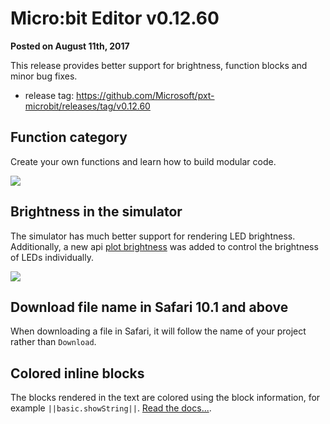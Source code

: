 # Micro:bit Editor v0.12.60

**Posted on August 11th, 2017**

This release provides better support for brightness, function blocks and minor bug fixes.

* release tag: https://github.com/Microsoft/pxt-microbit/releases/tag/v0.12.60

## Function category

Create your own functions and learn how to build modular code.

![](/static/blog/microbit/v0.12.57/function.gif)

## Brightness in the simulator

The simulator has much better support for rendering LED brightness. Additionally, a new api [plot brightness](https://makecode.microbit.org/reference/led/plot-brightness) was added to control the brightness of LEDs individually.

![](/static/blog/microbit/v0.12.57/brightness.gif)

## Download file name in Safari 10.1 and above

When downloading a file in Safari, it will follow the name of your project rather than ``Download``.

## Colored inline blocks

The blocks rendered in the text are colored using the block information, for example ``||basic.showString||``. [Read the docs...](/writing-docs/macros#inlineblocks).
